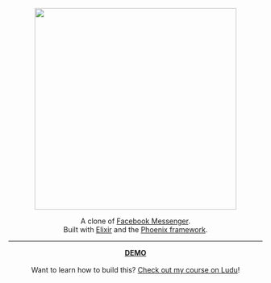 <p align="center">
 <a href="https://messengyr.herokuapp.com">
  <img src="https://cloud.githubusercontent.com/assets/2598660/23702379/3f268fe6-03fb-11e7-822d-46a85e43bc4e.png" width="400" />
 </a>
</p>

<p align="center">
A clone of <a href="http://messenger.com">Facebook Messenger</a>. <br>
Built with <a href="http://elixir-lang.org">Elixir</a> and the <a href="http://www.phoenixframework.org">Phoenix framework</a>.
</p>


----

<p align="center">
 <a href="https://messengyr.herokuapp.com">
 <strong>DEMO</strong>
 </a>
 <br><br>
 Want to learn how to build this?
 <a href="https://www.ludu.co/course/discover-elixir-phoenix">Check out my course on Ludu</a>!
</p>
